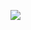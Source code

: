 <!-- # 从入门到精通 -->
<!-- TokenPocket &copy; 2019 -->

![](https://tp-statics.tokenpocket.pro/logo/blockchain-pc-en.png)
